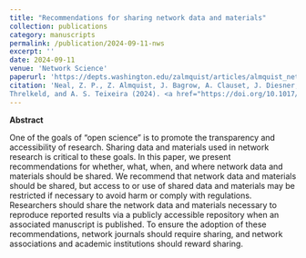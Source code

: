 ```yaml
---
title: "Recommendations for sharing network data and materials"
collection: publications
category: manuscripts
permalink: /publication/2024-09-11-nws
excerpt: ''
date: 2024-09-11
venue: 'Network Science'
paperurl: 'https://depts.washington.edu/zalmquist/articles/almquist_networkscience.pdf'
citation: 'Neal, Z. P., Z. Almquist, J. Bagrow, A. Clauset, J. Diesner, E. Lazega, J. Lovato, J. Moody, T. P. Peixoto, Z. Steinert-
Threlkeld, and A. S. Teixeira (2024). <a href="https://doi.org/10.1017/nws.2024.16">Recommendations for sharing network data and materials</a>. <i>Network Science</i>, 12(4), 404-417'
---
```


**Abstract**

One of the goals of “open science” is to promote the transparency and accessibility of research. Sharing data and materials used in network research is critical to these goals. In this paper, we present recommendations for whether, what, when, and where network data and materials should be shared. We recommend that network data and materials should be shared, but access to or use of shared data and materials may be restricted if necessary to avoid harm or comply with regulations. Researchers should share the network data and materials necessary to reproduce reported results via a publicly accessible repository when an associated manuscript is published. To ensure the adoption of these recommendations, network journals should require sharing, and network associations and academic institutions should reward sharing.

